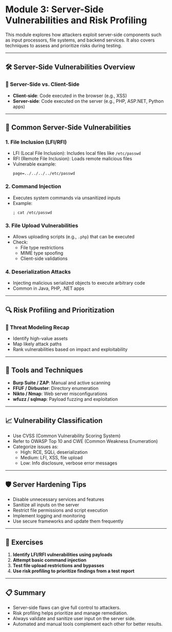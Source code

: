 # Module 3: Server-Side Vulnerabilities and Risk Profiling

This module explores how attackers exploit server-side components such as input processors, file systems, and backend services. It also covers techniques to assess and prioritize risks during testing.

---

## 🛠️ Server-Side Vulnerabilities Overview

### 🔄 Server-Side vs. Client-Side
- **Client-side**: Code executed in the browser (e.g., XSS)
- **Server-side**: Code executed on the server (e.g., PHP, ASP.NET, Python apps)

---

## 💉 Common Server-Side Vulnerabilities

### 1. **File Inclusion (LFI/RFI)**
- LFI (Local File Inclusion): Includes local files like `/etc/passwd`
- RFI (Remote File Inclusion): Loads remote malicious files
- Vulnerable example:
  ```
  page=../../../../etc/passwd
  ```

### 2. **Command Injection**
- Executes system commands via unsanitized inputs
- Example:
  ```
  ; cat /etc/passwd
  ```

### 3. **File Upload Vulnerabilities**
- Allows uploading scripts (e.g., `.php`) that can be executed
- Check:
  - File type restrictions
  - MIME type spoofing
  - Client-side validations

### 4. **Deserialization Attacks**
- Injecting malicious serialized objects to execute arbitrary code
- Common in Java, PHP, .NET apps

---

## 🔍 Risk Profiling and Prioritization

### 🧠 Threat Modeling Recap
- Identify high-value assets
- Map likely attack paths
- Rank vulnerabilities based on impact and exploitability

---

## 🧪 Tools and Techniques

- **Burp Suite / ZAP**: Manual and active scanning
- **FFUF / Dirbuster**: Directory enumeration
- **Nikto / Nmap**: Web server misconfigurations
- **wfuzz / sqlmap**: Payload fuzzing and exploitation

---

## 📈 Vulnerability Classification

- Use CVSS (Common Vulnerability Scoring System)
- Refer to OWASP Top 10 and CWE (Common Weakness Enumeration)
- Categorize issues as:
  - High: RCE, SQLi, deserialization
  - Medium: LFI, XSS, file upload
  - Low: Info disclosure, verbose error messages

---

## 🛡️ Server Hardening Tips

- Disable unnecessary services and features
- Sanitize all inputs on the server
- Restrict file permissions and script execution
- Implement logging and monitoring
- Use secure frameworks and update them frequently

---

## 🧪 Exercises

1. **Identify LFI/RFI vulnerabilities using payloads**
2. **Attempt basic command injection**
3. **Test file upload restrictions and bypasses**
4. **Use risk profiling to prioritize findings from a test report**

---

## 📋 Summary

- Server-side flaws can give full control to attackers.
- Risk profiling helps prioritize and manage remediation.
- Always validate and sanitize user input on the server side.
- Automated and manual tools complement each other for better results.